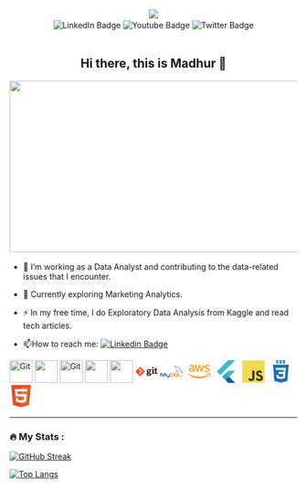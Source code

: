 <div id="header" align="center">
  <img src="https://media.giphy.com/media/M9gbBd9nbDrOTu1Mqx/giphy.gif" width="100"/>
</div>

<div id="badges" align = "center">
  <img src="https://img.shields.io/badge/LinkedIn-blue?style=for-the-badge&logo=linkedin&logoColor=white" alt="LinkedIn Badge"/>
  <img src="https://img.shields.io/badge/YouTube-red?style=for-the-badge&logo=youtube&logoColor=white" alt="Youtube Badge"/>
  <img src="https://img.shields.io/badge/Twitter-blue?style=for-the-badge&logo=twitter&logoColor=white" alt="Twitter Badge"/>
</div>

<div align="center">
  <img src="https://komarev.com/ghpvc/?username=your-github-username&style=flat-square&color=blue" alt=""/>
</div>

<div align="center">
  <h2>Hi there, this is Madhur 👋</h2>
</div>

<div align="center">
  <img src="https://i.giphy.com/media/v1.Y2lkPTc5MGI3NjExNmxtZzk1MjJrZ2pzaXYxa2ptdDY2eXBjeGwzNDNsdHRqMmtrc2h2eCZlcD12MV9pbnRlcm5hbF9naWZfYnlfaWQmY3Q9cw/EubBK7RN0OFN5HbVjD/giphy.gif" width="600" height="300"/>
</div>

- :telescope: I’m working as a Data Analyst and contributing to the data-related issues that I encounter.

- :seedling: Currently exploring Marketing Analytics.

- :zap: In my free time, I do Exploratory Data Analysis from Kaggle and read tech articles.

- :mailbox:How to reach me: [![Linkedin Badge](https://img.shields.io/badge/-Madhur-blue?style=flat&logo=Linkedin&logoColor=white)](https://www.linkedin.com/in/madhur-mohnish)

<div>
  <img src="https://i.giphy.com/media/v1.Y2lkPTc5MGI3NjExdXV4ZzMzcWMwdnd1YmR3Zm9zNjRpdTVpMG53ZGI3enhiOG0ycDk1ayZlcD12MV9pbnRlcm5hbF9naWZfYnlfaWQmY3Q9Zw/e8VME1rHs71kM2si0U/giphy.gif" title="Git" **alt="Git" width="40" height="40"/>
  <img src="https://i.giphy.com/media/v1.Y2lkPTc5MGI3NjExenF1b2ZwM3dmeTcxZXlhcDhhYWZibHdocnBrZWMzbnoyaml3empiMCZlcD12MV9pbnRlcm5hbF9naWZfYnlfaWQmY3Q9Zw/a33ABpn5p6JnaWa9Bj/giphy.gif" **alt="Git" width="40" height="40"/>
  <img src="https://i.giphy.com/media/v1.Y2lkPTc5MGI3NjExYmhyYTVoaTdxdXJ1eDdibWNoNmZuODdydjBhNjEzNnc2eWk2YXRxayZlcD12MV9pbnRlcm5hbF9naWZfYnlfaWQmY3Q9Zw/GArDUI0vDY3DKrAw3n/giphy.gif" title="Git" **alt="Git" width="40" height="40"/>
  <img src="https://i.giphy.com/media/v1.Y2lkPTc5MGI3NjExN3l3NDZ1aXM0MmttemxyM2k1aXlpd2d0ODBsMmFnbXJubmxyM2cwcyZlcD12MV9pbnRlcm5hbF9naWZfYnlfaWQmY3Q9Zw/W320lvAusILtFjuqrV/giphy.gif" **alt="Git" width="40" height="40"/>
  <img src="https://i.giphy.com/media/v1.Y2lkPTc5MGI3NjExbGVvOGI5bGxrdGdsZGliZjRtazZ5anV1Zmx5ZzY2ZzM4Zmk2MTFnNSZlcD12MV9pbnRlcm5hbF9naWZfYnlfaWQmY3Q9cw/OyEZtoOqB8wotBALcO/giphy.gif" **alt="Git" width="40" height="40"/>
  <img src="https://github.com/devicons/devicon/blob/master/icons/git/git-original-wordmark.svg" title="Git" **alt="Git" width="40" height="40"/>
  <img src="https://github.com/devicons/devicon/blob/master/icons/mysql/mysql-original-wordmark.svg" title="MySQL"  alt="MySQL" width="40" height="40"/>&nbsp;
  <img src="https://github.com/devicons/devicon/blob/master/icons/amazonwebservices/amazonwebservices-plain-wordmark.svg" title="AWS" alt="AWS" width="40" height="40"/>&nbsp;
  <img src="https://github.com/devicons/devicon/blob/master/icons/flutter/flutter-original.svg" title="Flutter" alt="Flutter" width="40" height="40"/>&nbsp;
  <img src="https://github.com/devicons/devicon/blob/master/icons/javascript/javascript-original.svg" title="JavaScript" alt="JavaScript" width="40" height="40"/>&nbsp;
  <img src="https://github.com/devicons/devicon/blob/master/icons/css3/css3-plain-wordmark.svg"  title="CSS3" alt="CSS" width="40" height="40"/>&nbsp;
  <img src="https://github.com/devicons/devicon/blob/master/icons/html5/html5-original.svg" title="HTML5" alt="HTML" width="40" height="40"/>&nbsp;
</div>

---

### :fire: My Stats :
[![GitHub Streak](http://github-readme-streak-stats.herokuapp.com?user=MadhurMohnish&theme=github-dark-dimmed&hide_border=true)](https://git.io/streak-stats)

[![Top Langs](https://github-readme-stats.vercel.app/api/top-langs/?username=MadhurMohnish&layout=compact&theme=vision-friendly-dark)](https://github.com/anuraghazra/github-readme-stats)
